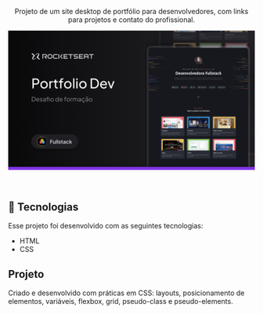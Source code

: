 <p align="center">
Projeto de um site desktop de portfólio para desenvolvedores, com links para projetos e contato do profissional.
</p>

<p align="center">
  <img alt="License" src="https://github.com/IsabelyMartiniano/portfolio-dev/blob/main/portfolio/image/Thumbnail.png">
</p>

<br>

## 🚀 Tecnologias

Esse projeto foi desenvolvido com as seguintes tecnologias:

- HTML
- CSS

## Projeto

Criado e desenvolvido com práticas em CSS: layouts, posicionamento de elementos, variáveis, flexbox, grid, pseudo-class e pseudo-elements.
